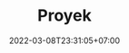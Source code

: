 ---
title: "Proyek" # Title of your project
date: 2022-03-08T23:31:05+07:00
weight: 10 # Order in which to show this project on the home page
external_link: "" # Optional external link instead of modal
resources:
    - src: mathtics.png
      params:
          weight: 800 # Optional weighting for a specific image in this project folder
draft: false
project_timeframe: "November - Sekarang"
---